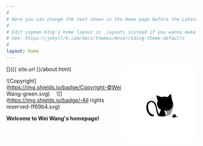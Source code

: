 ```yaml
---
#
# Here you can change the text shown in the Home page before the Latest Posts section.
#
# Edit cayman-blog's home layout in _layouts instead if you wanna make some changes
# See: https://jekyllrb.com/docs/themes/#overriding-theme-defaults
#
layout: home
---
```

[<img src='https://raw.githubusercontent.com/NoNo721/Pictures/master/IMG_4222.JPG' alt="Copyright © Wei Wang" title="Wei Wang" style='float:right;'/>]({{ site.url }}/about.html)

![Copyright](https://img.shields.io/badge/Copyright-©Wei Wang-green.svg) &emsp;![](https://img.shields.io/badge/-All rights reserved-ff69b4.svg) 

**Welcome to Wei Wang's homepage!**

